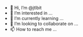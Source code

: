 - 👋 Hi, I’m @jtlbit
- 👀 I’m interested in ...
- 🌱 I’m currently learning ...
- 💞️ I’m looking to collaborate on ...
- 📫 How to reach me ...

<!---
jtlbit/jtlbit is a ✨ special ✨ repository because its `README.md` (this file) appears on your GitHub profile.
You can click the Preview link to take a look at your changes.
--->
